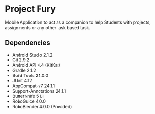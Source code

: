 # Project Fury
Mobile Application to act as a companion to help Students with projects, assignments or any other task based task.

## Dependencies
* Android Studio 2.1.2
* Git 2.9.2
* Android API 4.4 (KitKat)
* Gradle 2.1.2
* Build Tools 24.0.0
* JUnit 4.12
* AppCompat-v7 24.1.1
* Support-Annotations 24.1.1
* ButterKnife 5.1.1
* RoboGuice 4.0.0
* RoboBlender 4.0.0 (Provided)
